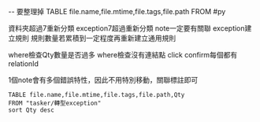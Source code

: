 -- 要整理掉
TABLE file.name,file.mtime,file.tags,file.path
FROM #py

資料夾超過7重新分類
exception7超過重新分類
note一定要有關聯
exception建立規則
規則數量若累積到一定程度再重新建立通用規則

where檢查Qty數量是否過多
where檢查沒有連結點
click confirm每個都有relationId


1個note會有多個錯誤特性，因此不用特別移動，關聯標註即可


```dataview 
TABLE file.name,file.mtime,file.tags,file.path,Qty
FROM "tasker/轉型exception"
sort Qty desc


